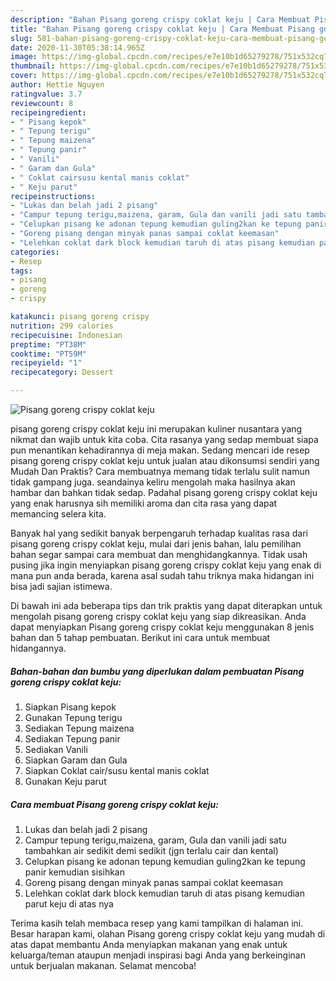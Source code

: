 ```yaml
---
description: "Bahan Pisang goreng crispy coklat keju | Cara Membuat Pisang goreng crispy coklat keju Yang Lezat"
title: "Bahan Pisang goreng crispy coklat keju | Cara Membuat Pisang goreng crispy coklat keju Yang Lezat"
slug: 581-bahan-pisang-goreng-crispy-coklat-keju-cara-membuat-pisang-goreng-crispy-coklat-keju-yang-lezat
date: 2020-11-30T05:38:14.965Z
image: https://img-global.cpcdn.com/recipes/e7e10b1d65279278/751x532cq70/pisang-goreng-crispy-coklat-keju-foto-resep-utama.jpg
thumbnail: https://img-global.cpcdn.com/recipes/e7e10b1d65279278/751x532cq70/pisang-goreng-crispy-coklat-keju-foto-resep-utama.jpg
cover: https://img-global.cpcdn.com/recipes/e7e10b1d65279278/751x532cq70/pisang-goreng-crispy-coklat-keju-foto-resep-utama.jpg
author: Hettie Nguyen
ratingvalue: 3.7
reviewcount: 8
recipeingredient:
- " Pisang kepok"
- " Tepung terigu"
- " Tepung maizena"
- " Tepung panir"
- " Vanili"
- " Garam dan Gula"
- " Coklat cairsusu kental manis coklat"
- " Keju parut"
recipeinstructions:
- "Lukas dan belah jadi 2 pisang"
- "Campur tepung terigu,maizena, garam, Gula dan vanili jadi satu tambahkan air sedikit demi sedikit (jgn terlalu cair dan kental)"
- "Celupkan pisang ke adonan tepung kemudian guling2kan ke tepung panir kemudian sisihkan"
- "Goreng pisang dengan minyak panas sampai coklat keemasan"
- "Lelehkan coklat dark block kemudian taruh di atas pisang kemudian parut keju di atas nya"
categories:
- Resep
tags:
- pisang
- goreng
- crispy

katakunci: pisang goreng crispy 
nutrition: 299 calories
recipecuisine: Indonesian
preptime: "PT38M"
cooktime: "PT59M"
recipeyield: "1"
recipecategory: Dessert

---
```



![Pisang goreng crispy coklat keju](https://img-global.cpcdn.com/recipes/e7e10b1d65279278/751x532cq70/pisang-goreng-crispy-coklat-keju-foto-resep-utama.jpg)


pisang goreng crispy coklat keju ini merupakan kuliner nusantara yang nikmat dan wajib untuk kita coba. Cita rasanya yang sedap membuat siapa pun menantikan kehadirannya di meja makan.
Sedang mencari ide resep pisang goreng crispy coklat keju untuk jualan atau dikonsumsi sendiri yang Mudah Dan Praktis? Cara membuatnya memang tidak terlalu sulit namun tidak gampang juga. seandainya keliru mengolah maka hasilnya akan hambar dan bahkan tidak sedap. Padahal pisang goreng crispy coklat keju yang enak harusnya sih memiliki aroma dan cita rasa yang dapat memancing selera kita.



Banyak hal yang sedikit banyak berpengaruh terhadap kualitas rasa dari pisang goreng crispy coklat keju, mulai dari jenis bahan, lalu pemilihan bahan segar sampai cara membuat dan menghidangkannya. Tidak usah pusing jika ingin menyiapkan pisang goreng crispy coklat keju yang enak di mana pun anda berada, karena asal sudah tahu triknya maka hidangan ini bisa jadi sajian istimewa.


Di bawah ini ada beberapa tips dan trik praktis yang dapat diterapkan untuk mengolah pisang goreng crispy coklat keju yang siap dikreasikan. Anda dapat menyiapkan Pisang goreng crispy coklat keju menggunakan 8 jenis bahan dan 5 tahap pembuatan. Berikut ini cara untuk membuat hidangannya.

<!--inarticleads1-->

##### Bahan-bahan dan bumbu yang diperlukan dalam pembuatan Pisang goreng crispy coklat keju:

1. Siapkan  Pisang kepok
1. Gunakan  Tepung terigu
1. Sediakan  Tepung maizena
1. Sediakan  Tepung panir
1. Sediakan  Vanili
1. Siapkan  Garam dan Gula
1. Siapkan  Coklat cair/susu kental manis coklat
1. Gunakan  Keju parut




<!--inarticleads2-->

##### Cara membuat Pisang goreng crispy coklat keju:

1. Lukas dan belah jadi 2 pisang
1. Campur tepung terigu,maizena, garam, Gula dan vanili jadi satu tambahkan air sedikit demi sedikit (jgn terlalu cair dan kental)
1. Celupkan pisang ke adonan tepung kemudian guling2kan ke tepung panir kemudian sisihkan
1. Goreng pisang dengan minyak panas sampai coklat keemasan
1. Lelehkan coklat dark block kemudian taruh di atas pisang kemudian parut keju di atas nya




Terima kasih telah membaca resep yang kami tampilkan di halaman ini. Besar harapan kami, olahan Pisang goreng crispy coklat keju yang mudah di atas dapat membantu Anda menyiapkan makanan yang enak untuk keluarga/teman ataupun menjadi inspirasi bagi Anda yang berkeinginan untuk berjualan makanan. Selamat mencoba!

